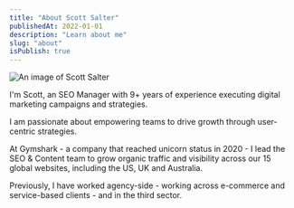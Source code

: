 ```yaml
---
title: "About Scott Salter"
publishedAt: 2022-01-01
description: "Learn about me"
slug: "about"
isPublish: true
---
```


<img src="/public/scott-salter.jpgg" alt="An image of Scott Salter">

I'm Scott, an SEO Manager with 9+ years of experience executing digital marketing campaigns and strategies. 

I am passionate about empowering teams to drive growth through user-centric strategies. 

At Gymshark - a company that reached unicorn status in 2020 - I lead the SEO & Content team to grow organic traffic and visibility across our 15 global websites, including the US, UK and Australia. 

Previously, I have worked agency-side - working across e-commerce and service-based clients - and in the third sector.